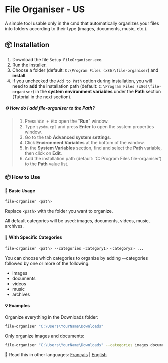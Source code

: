 # File Organiser - US

A simple tool usable only in the cmd that automatically organizes your files into folders according to their type (images, documents, music, etc.).

## 📦 Installation

1. Download the file `Setup_FileOrganiser.exe`.
2. Run the installer.
3. Choose a folder (default: `C:\Program Files (x86)\file-organiser`) and **install**.
4. If you unchecked the `Add to Path` option during installation, you will need to **add** the installation path (default: `C:\Program Files (x86)\file-organiser`) in the **system environment variables** under the **Path** section (Tutorial in the next section).

##### ⚙️ How do I add file-organiser to the Path?
> 1. Press `Win + R`to open the "**Run**" window.
> 2. Type `sysdm.cpl` and press **Enter** to open the system properties window.
> 3. Go to the tab **Advanced system settings**.
> 4. Click **Environment Variables** at the bottom of the window.
> 5. In the **System Variables** section, find and select the **Path** variable, then click on **Edit**.
> 6. Add the installation path (default: ‘C: Program Files file-organiser’) to the **Path** value list.

### 📦 How to Use

#### 🔹 Basic Usage

```bash
file-organiser <path>
```

Replace `<path>` with the folder you want to organize.

All default categories will be used: images, documents, videos, music, archives.

#### 🔹 With Specific Categories
```bash
file-organiser <path> --categories <category1> <category2> ...
```
You can choose which categories to organize by adding --categories followed by one or more of the following:
- images
- documents
- videos
- music
- archives

#### 💡 Examples
Organize everything in the Downloads folder:
```bash
file-organiser "C:\Users\YourName\Downloads"
```

Only organize images and documents:
```bash
file-organiser "C:\Users\YourName\Downloads" --categories images documents
```

📘 Read this in other languages: [Français](README.fr.md) | [English](README.md)
